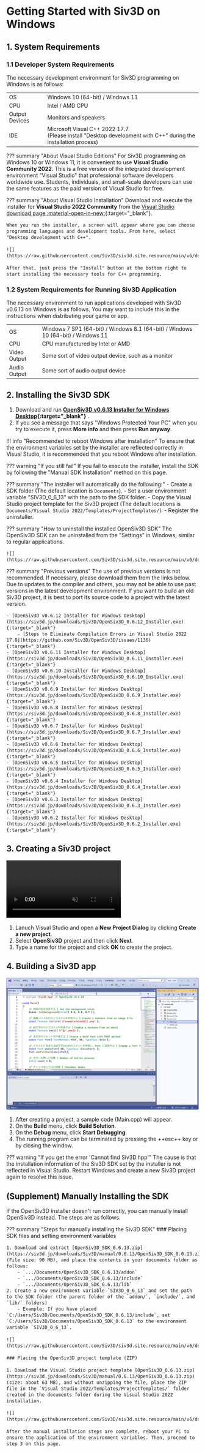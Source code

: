 # Getting Started with Siv3D on Windows

## 1. System Requirements
### 1.1 Developer System Requirements
The necessary development environment for Siv3D programming on Windows is as follows:

|  |  |
|--|--|
| OS | Windows 10 (64-bit) /  Windows 11 |
| CPU | Intel / AMD CPU |
| Output Devices | Monitors and speakers |
| IDE | Microsoft Visual C++ 2022 17.7<br>(Please install "Desktop development with C++" during the installation process) |

??? summary "About Visual Studio Editions"
	For Siv3D programming on Windows 10 or Windows 11, it is convenient to use **Visual Studio Community 2022**. This is a free version of the integrated development environment "Visual Studio" that professional software developers worldwide use. Students, individuals, and small-scale developers can use the same features as the paid version of Visual Studio for free.

??? summary "About Visual Studio Installation"
	Download and execute the installer for **Visual Studio 2022 Community** from the [Visual Studio download page :material-open-in-new:](https://visualstudio.microsoft.com/downloads/){:target="_blank"}.

	When you run the installer, a screen will appear where you can choose programming languages and development tools. From here, select "Desktop development with C++".

	![](https://raw.githubusercontent.com/Siv3D/siv3d.site.resource/main/v6/download/windows/vs_installer_desktop.png)

	After that, just press the "Install" button at the bottom right to start installing the necessary tools for C++ programming.


### 1.2 System Requirements for Running Siv3D Application
The necessary environment to run applications developed with Siv3D v0.6.13 on Windows is as follows. You may want to include this in the instructions when distributing your game or app.

|  |  |
|--|--|
| OS | Windows 7 SP1 (64-bit) / Windows 8.1 (64-bit) / Windows 10 (64-bit) /  Windows 11 |
| CPU | CPU manufactured by Intel or AMD |
| Video Output | Some sort of video output device, such as a monitor |
| Audio Output | Some sort of audio output device |


## 2. Installing the Siv3D SDK

1. Download and run **[OpenSiv3D v0.6.13 Installer for Windows Desktop](https://siv3d.jp/downloads/Siv3D/OpenSiv3D_0.6.13_Installer.exe){:target="_blank"}** .
1. If you see a message that says "Windows Protected Your PC" when you try to execute it, press **More info** and then press **Run anyway**.

!!! info "Recommended to reboot Windows after installation"
	To ensure that the environment variables set by the installer are reflected correctly in Visual Studio, it is recommended that you reboot Windows after installation.

??? warning "If you still fail"
	If you fail to execute the installer, install the SDK by following the "Manual SDK Installation" method on this page.

??? summary "The installer will automatically do the following:"
	- Create a SDK folder (The default location is `Documents`).
	- Set a user environment variable "SIV3D_0_6_13" with the path to the SDK folder.
	- Copy the Visual Studio project template for the Siv3D project (The default locations is `Documents/Visual Studio 2022/Templates/ProjectTemplates/`).
	- Register the uninstaller.

??? summary "How to uninstall the installed OpenSiv3D SDK"
	The OpenSiv3D SDK can be uninstalled from the "Settings" in Windows, similar to regular applications.

	![](https://raw.githubusercontent.com/Siv3D/siv3d.site.resource/main/v6/download/windows/uninstall.png)


??? summary "Previous versions"
	The use of previous versions is not recommended. If necessary, please download them from the links below. 
	Due to updates to the compiler and others, you may not be able to use past versions in the latest development environment. If you want to build an old Siv3D project, it is best to port its source code to a project with the latest version.

	- [OpenSiv3D v0.6.12 Installer for Windows Desktop](https://siv3d.jp/downloads/Siv3D/OpenSiv3D_0.6.12_Installer.exe){:target="_blank"}
		- [Steps to Eliminate Compilation Errors in Visual Studio 2022 17.8](https://github.com/Siv3D/OpenSiv3D/issues/1136){:target="_blank"}
	- [OpenSiv3D v0.6.11 Installer for Windows Desktop](https://siv3d.jp/downloads/Siv3D/OpenSiv3D_0.6.11_Installer.exe){:target="_blank"}
	- [OpenSiv3D v0.6.10 Installer for Windows Desktop](https://siv3d.jp/downloads/Siv3D/OpenSiv3D_0.6.10_Installer.exe){:target="_blank"}
	- [OpenSiv3D v0.6.9 Installer for Windows Desktop](https://siv3d.jp/downloads/Siv3D/OpenSiv3D_0.6.9_Installer.exe){:target="_blank"}
	- [OpenSiv3D v0.6.8 Installer for Windows Desktop](https://siv3d.jp/downloads/Siv3D/OpenSiv3D_0.6.8_Installer.exe){:target="_blank"}
	- [OpenSiv3D v0.6.7 Installer for Windows Desktop](https://siv3d.jp/downloads/Siv3D/OpenSiv3D_0.6.7_Installer.exe){:target="_blank"}
	- [OpenSiv3D v0.6.6 Installer for Windows Desktop](https://siv3d.jp/downloads/Siv3D/OpenSiv3D_0.6.6_Installer.exe){:target="_blank"}
	- [OpenSiv3D v0.6.5 Installer for Windows Desktop](https://siv3d.jp/downloads/Siv3D/OpenSiv3D_0.6.5_Installer.exe){:target="_blank"}
	- [OpenSiv3D v0.6.4 Installer for Windows Desktop](https://siv3d.jp/downloads/Siv3D/OpenSiv3D_0.6.4_Installer.exe){:target="_blank"}
	- [OpenSiv3D v0.6.3 Installer for Windows Desktop](https://siv3d.jp/downloads/Siv3D/OpenSiv3D_0.6.3_Installer.exe){:target="_blank"}
	- [OpenSiv3D v0.6.2 Installer for Windows Desktop](https://siv3d.jp/downloads/Siv3D/OpenSiv3D_0.6.2_Installer.exe){:target="_blank"}

## 3. Creating a Siv3D project

<video src="https://github.com/Siv3D/siv3d.site.resource/blob/main/v7/download/msvc.mp4?raw=true" autoplay loop muted playsinline></video>

1. Lanuch Visual Studio and open a **New Project Dialog** by clicking **Create a new project**.
1. Select **OpenSiv3D** project and then click **Next**.
1. Type a name for the project and click **OK** to create the project.


## 4. Building a Siv3D app
![](https://raw.githubusercontent.com/Siv3D/siv3d.site.resource/main/v7/download/msvc.png)

1. After creating a project, a sample code (Main.cpp) will appear.
1. On the **Build** menu, click **Build Solution**.
1. On the **Debug** menu, click **Start Debugging**.
1. The running program can be terminated by pressing the ++esc++ key or by closing the window.

??? warning "If you get the error 'Cannot find Siv3D.hpp'"
	The cause is that the installation information of the Siv3D SDK set by the installer is not reflected in Visual Studio. Restart Windows and create a new Siv3D project again to resolve this issue.


## (Supplement) Manually Installing the SDK
If the OpenSiv3D installer doesn't run correctly, you can manually install OpenSiv3D instead. The steps are as follows.

??? summary "Steps for manually installing the Siv3D SDK"
	### Placing SDK files and setting environment variables

	1. Download and extract [OpenSiv3D_SDK_0.6.13.zip](https://siv3d.jp/downloads/Siv3D/manual/0.6.13/OpenSiv3D_SDK_0.6.13.zip) (File size: 90 MB), and place the contents in your documents folder as follows:
		- `.../Documents/OpenSiv3D_SDK_0.6.13/addon`
		- `.../Documents/OpenSiv3D_SDK_0.6.13/include`
		- `.../Documents/OpenSiv3D_SDK_0.6.13/lib`
	2. Create a new environment variable `SIV3D_0_6_13` and set the path to the SDK folder (the parent folder of the `addon/`, `include/`, and `lib/` folders)
		- Example: If you have placed `C:/Users/Siv3D/Documents/OpenSiv3D_SDK_0.6.13/include`, set `C:/Users/Siv3D/Documents/OpenSiv3D_SDK_0.6.13` to the environment variable `SIV3D_0_6_13`.

	![](https://raw.githubusercontent.com/Siv3D/siv3d.site.resource/main/v6/download/windows/envvariable.png)  

	### Placing the OpenSiv3D project template (ZIP)

	1. Download the Visual Studio project template [OpenSiv3D_0.6.13.zip](https://siv3d.jp/downloads/Siv3D/manual/0.6.13/OpenSiv3D_0.6.13.zip) (size: about 63 MB), and without unzipping the file, place the ZIP file in the `Visual Studio 2022/Templates/ProjectTemplates/` folder created in the documents folder during the Visual Studio 2022 installation.  

	![](https://raw.githubusercontent.com/Siv3D/siv3d.site.resource/main/v6/download/windows/projecttemplate.png)  

	After the manual installation steps are complete, reboot your PC to ensure the application of the environment variables. Then, proceed to step 3 on this page.

	